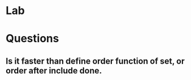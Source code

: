# Lab


# Questions


## Is it faster than define order function of set, or order after include done.
